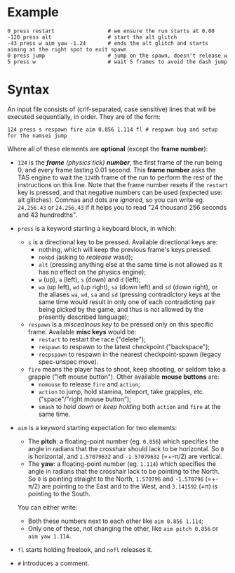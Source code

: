 # Example
    0 press restart                 # we ensure the run starts at 0.00
    -120 press alt                  # start the alt glitch
    -43 press w aim yaw -1.24       # ends the alt glitch and starts aiming at the right spot to exit spawn
    0 press jump                    # jump on the spawn, doesn't release w
    5 press w                       # wait 5 frames to avoid the dash jump

# Syntax
An input file consists of (crlf-separated, case sensitive) lines that will be executed sequentially, in order. They are of the form:

    124 press s respawn fire aim 0.856 1.114 fl # respawn bug and setup for the namsei jump

Where all of these elements are **optional** (except the **frame number**):
- `124` is the ***frame** (physics tick) **number***, the first frame of the run being 0, and every frame lasting 0.01 second. This **frame number** asks the TAS engine to wait the `124`th frame of the run to perform the rest of the instructions on this line. Note that the frame number resets if the `restart` key is pressed, and that negative numbers can be used (expected use: alt glitches).
Commas and dots are *ignored*, so you can write eg. `24,256.43` or `24.256,43` if it helps you to read "24 thousand 256 seconds and 43 hundredths".
- `press` is a keyword starting a keyboard block, in which:
    * `s` is a directional key to be pressed. 
    Available directional keys are:
        - nothing, which will keep the previous frame's keys pressed.
        - `nokbd` (asking to *realease* wasd);
        - `alt` (pressing anything else at the same time is not allowed as it has no effect on the physics engine);
        - `w` (up), `a` (left), `s` (down) and `d` (left);
        - `wa`  (up left), `wd` (up right), `sa` (down left) and `sd` (down right), or the aliases `wa`, `wd`, `sa` and `sd` (pressing contradictory keys at the same time would result in only one of each contradicting pair being picked by the game, and thus is not allowed by the presently described language);
    * `respawn` is a *miscealnous key* to be pressed only on this specific frame.
    Available **misc keys** would be:
        - `restart` to restart the race ("delete");
        - `respawn` to respawn to the latest checkpoint ("backspace");
        - `recpspawn` to respawn in the nearest checkpoint-spawn (legacy spec-unspec move).
    * `fire` means the player has to shoot, keep shooting, or seldom take a grapple ("left mouse button").
    Other available **mouse buttons** are:
        - `nomouse` to release `fire` and `action`;
        - `action` to jump, hold stamina, teleport, take grapples, etc. ("space"/"right mouse button");
        - `smash` to *hold down* or *keep holding* both `action` and `fire` at the same time.
- `aim` is a keyword starting expectation for two elements:
    - The **pitch**: a floating-point number (eg. `0.856`) which specifies the angle in radians that the crosshair should lack to be horizontal. So `0` is horizontal, and `1.57079632` and `-1.57079632` (=+-π/2) are vertical.
    - The **yaw**: a floating-point number (eg. `1.114`) which specifies the angle in radians that the crosshair lack to be pointing to the North. So `0` is pointing straight to the North, `1.570796` and `-1.570796` (=+-π/2) are pointing to the East and to the West, and `3.141592` (=π) is pointing to the South.

    You can either write:
    - Both these numbers next to each other like `aim 0.856 1.114`;
    - Only one of these, not changing the other, like `aim pitch 0.856` or `aim yaw 1.114`.

- `fl` starts holding freelook, and `nofl` releases it.
- `#` introduces a comment.
